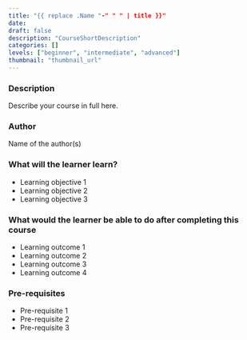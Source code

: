 ```yaml
---
title: "{{ replace .Name "-" " " | title }}"
date: 
draft: false
description: "CourseShortDescription"
categories: []
levels: ["beginner", "intermediate", "advanced"]
thumbnail: "thumbnail_url"
---
```

### Description
Describe your course in full here.

### Author
Name of the author(s)

### What will the learner learn?
- Learning objective 1
- Learning objective 2
- Learning objective 3

### What would the learner be able to do after completing this course
- Learning outcome 1
- Learning outcome 2
- Learning outcome 3
- Learning outcome 4

### Pre-requisites
- Pre-requisite 1
- Pre-requisite 2
- Pre-requisite 3

